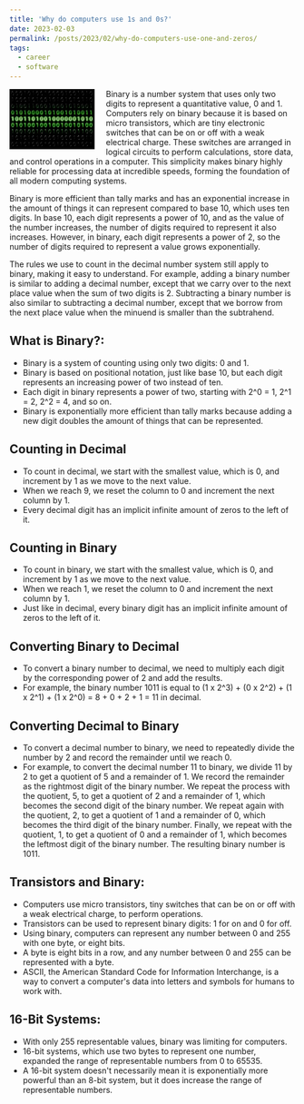 ```yaml
---
title: 'Why do computers use 1s and 0s?'
date: 2023-02-03
permalink: /posts/2023/02/why-do-computers-use-one-and-zeros/
tags:
  - career
  - software
---
```


<img width="150" alt="binary system" src="/images/posts/why-do-computers-use-one-and-zeros.webp" style="float: left; margin-right: 20px;" /> Binary is a number system that uses only two digits to represent a quantitative value, 0 and 1. Computers rely on binary because it is based on micro transistors, which are tiny electronic switches that can be on or off with a weak electrical charge. These switches are arranged in logical circuits to perform calculations, store data, and control operations in a computer. This simplicity makes binary highly reliable for processing data at incredible speeds, forming the foundation of all modern computing systems.

Binary is more efficient than tally marks and has an exponential increase in the amount of things it can represent compared to base 10, which uses ten digits. In base 10, each digit represents a power of 10, and as the value of the number increases, the number of digits required to represent it also increases. However, in binary, each digit represents a power of 2, so the number of digits required to represent a value grows exponentially.

The rules we use to count in the decimal number system still apply to binary, making it easy to understand. For example, adding a binary number is similar to adding a decimal number, except that we carry over to the next place value when the sum of two digits is 2. Subtracting a binary number is also similar to subtracting a decimal number, except that we borrow from the next place value when the minuend is smaller than the subtrahend.

What is Binary?:
---

* Binary is a system of counting using only two digits: 0 and 1.
* Binary is based on positional notation, just like base 10, but each digit represents an increasing power of two instead of ten.
* Each digit in binary represents a power of two, starting with 2^0 = 1, 2^1 = 2, 2^2 = 4, and so on.
* Binary is exponentially more efficient than tally marks because adding a new digit doubles the amount of things that can be represented.

Counting in Decimal
---

* To count in decimal, we start with the smallest value, which is 0, and increment by 1 as we move to the next value.
* When we reach 9, we reset the column to 0 and increment the next column by 1.
* Every decimal digit has an implicit infinite amount of zeros to the left of it.

Counting in Binary
---

* To count in binary, we start with the smallest value, which is 0, and increment by 1 as we move to the next value.
* When we reach 1, we reset the column to 0 and increment the next column by 1.
* Just like in decimal, every binary digit has an implicit infinite amount of zeros to the left of it.

Converting Binary to Decimal
---

* To convert a binary number to decimal, we need to multiply each digit by the corresponding power of 2 and add the results.
* For example, the binary number 1011 is equal to (1 x 2^3) + (0 x 2^2) + (1 x 2^1) + (1 x 2^0) = 8 + 0 + 2 + 1 = 11 in decimal.

Converting Decimal to Binary
---

* To convert a decimal number to binary, we need to repeatedly divide the number by 2 and record the remainder until we reach 0.
* For example, to convert the decimal number 11 to binary, we divide 11 by 2 to get a quotient of 5 and a remainder of 1. We record the remainder as the rightmost digit of the binary number. We repeat the process with the quotient, 5, to get a quotient of 2 and a remainder of 1, which becomes the second digit of the binary number. We repeat again with the quotient, 2, to get a quotient of 1 and a remainder of 0, which becomes the third digit of the binary number. Finally, we repeat with the quotient, 1, to get a quotient of 0 and a remainder of 1, which becomes the leftmost digit of the binary number. The resulting binary number is 1011.

Transistors and Binary:
---

* Computers use micro transistors, tiny switches that can be on or off with a weak electrical charge, to perform operations.
* Transistors can be used to represent binary digits: 1 for on and 0 for off.
* Using binary, computers can represent any number between 0 and 255 with one byte, or eight bits.
* A byte is eight bits in a row, and any number between 0 and 255 can be represented with a byte.
* ASCII, the American Standard Code for Information Interchange, is a way to convert a computer's data into letters and symbols for humans to work with.

16-Bit Systems:
---

* With only 255 representable values, binary was limiting for computers.
* 16-bit systems, which use two bytes to represent one number, expanded the range of representable numbers from 0 to 65535.
* A 16-bit system doesn't necessarily mean it is exponentially more powerful than an 8-bit system, but it does increase the range of representable numbers.
